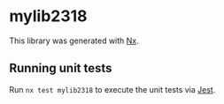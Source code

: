 # mylib2318

This library was generated with [Nx](https://nx.dev).

## Running unit tests

Run `nx test mylib2318` to execute the unit tests via [Jest](https://jestjs.io).
